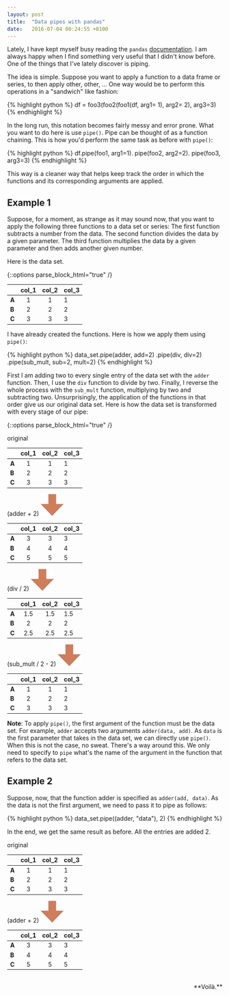 ```yaml
---
layout: post
title:  "Data pipes with pandas"
date:   2016-07-04 00:24:55 +0100
---
```


Lately, I have kept myself busy reading the `pandas` [documentation](http://pandas.pydata.org/pandas-docs/stable/). I am always happy when I find something very useful that I didn't know before. One of the things that I've lately discover is piping. 

The idea is simple. Suppose you want to apply a function to a data frame or series, to then apply other, other, ... One way would be to perform this operations in a "sandwich" like fashion:

{% highlight python %}
df = foo3(foo2(foo1(df, arg1= 1), arg2= 2), arg3=3)
{% endhighlight %}

In the long run, this notation becomes fairly messy and error prone. What you want to do here is use `pipe()`. Pipe can be thought of as a function chaining. This is how you'd perform the same task as before with `pipe()`:

{% highlight python %}
df.pipe(foo1, arg1=1).
	pipe(foo2, arg2=2).
	pipe(foo3, arg3=3)
{% endhighlight %}

This way is a cleaner way that helps keep track the order in which the functions and its corresponding arguments are applied.

## Example 1

Suppose, for a moment, as strange as it may sound now, that you want to apply  the following three functions to a data set or series: The first function subtracts a number from the data. The second function divides the data by a given parameter. The third function multiplies the data by a given parameter and then adds another given number. 

Here is the data set.

{::options parse_block_html="true" /}

<div class="tables-back">

<div class="single-table">


|    |   col_1 |   col_2 |   col_3 |
|----|:-------:|:-------:|---------|
| **A**  |       1 |       1 |       1 |
| **B**  |       2 |       2 |       2 |
| **C**  |       3 |       3 |       3 |

</div>

</div>

I have already created the functions. Here is how we apply them using `pipe()`:

{% highlight python %}
data_set.pipe(adder, add=2)
	.pipe(div, div=2)
	.pipe(sub_mult, sub=2, mult=2)
{% endhighlight %}


First I am adding two to every single entry of the data set with the `adder` function. Then, I use the `div` function to divide by two. Finally, I reverse the whole process with the `sub_mult` function, multiplying by two and subtracting two. Unsurprisingly, the application of the functions in that order give us our original data set. Here is how the data set is transformed with every stage of our pipe:

{::options parse_block_html="true" /}

<div class="tables-back">

<div class="single-table">

<span class="table-pipe"> original </span> 

|    |   col_1 |   col_2 |   col_3 |
|----|:-------:|:-------:|---------|
| **A**  |       1 |       1 |       1 |
| **B**  |       2 |       2 |       2 |
| **C**  |       3 |       3 |       3 |


<span class="table-pipe"> (adder + 2) </span> <img src="/img/arrow.png" alt="arrow pipe" class="arrow-down"> 


|    |   col_1 |   col_2 |   col_3 |
|----|:-------:|:-------:|---------|
| **A**  |       3 |       3 |       3 |
| **B**  |       4 |       4 |       4 |
| **C**  |       5 |       5 |       5 |


<span class="table-pipe"> (div  / 2) </span> <img src="/img/arrow.png" alt="arrow pipe" class="arrow-down"> 


|    |   col_1 |   col_2 |   col_3 |
|----|:-------:|:-------:|---------|
| **A**  |     1.5 |     1.5 |     1.5 |
| **B**  |     2   |     2   |     2   |
| **C**  |     2.5 |     2.5 |     2.5 |

<span class="table-pipe"> (sub_mult / 2 - 2) </span> <img src="/img/arrow.png" alt="arrow pipe" class="arrow-down"> 


|    |   col_1 |   col_2 |   col_3 |
|----|:-------:|:-------:|---------|
| **A**  |       1 |       1 |       1 |
| **B**  |       2 |       2 |       2 |
| **C**  |       3 |       3 |       3 |


</div>

</div>


**Note**: To apply `pipe()`, the first argument of the function must be the data set. For example, `adder` accepts two arguments `adder(data, add)`. As `data` is the first parameter that takes in the data set, we can directly use `pipe()`. When this is not the case, no sweat. There's a way around this. We only need to specify to `pipe` what's the name of the argument in the function that refers to the data set. 

## Example 2

Suppose, now, that the function adder is specified as `adder(add, data)`. As the data is not the first argument, we need to pass it to pipe as follows:

{% highlight python %}
data_set.pipe((adder, "data"), 2)
{% endhighlight %}

In the end, we get the same result as before. All the entries are added 2.

<div class="tables-back">

<div class="single-table">

<span class="table-pipe"> original </span> 


|    |   col_1 |   col_2 |   col_3 |
|----|:-------:|:-------:|---------|
| **A**  |       1 |       1 |       1 |
| **B**  |       2 |       2 |       2 |
| **C**  |       3 |       3 |       3 |

<span class="table-pipe"> (adder + 2) </span> <img src="/img/arrow.png" alt="arrow pipe" class="arrow-down"> 

|    |   col_1 |   col_2 |   col_3 |
|----|:-------:|:-------:|---------|
| **A**  |       3 |       3 |       3 |
| **B**  |       4 |       4 |       4 |
| **C**  |       5 |       5 |       5 |

</div>

</div>

<br>

<div align="right">  
**Voilà.** 
</div>

